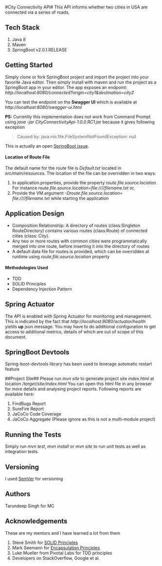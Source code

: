 #City Connectivity API#
This API informs whether two cities in USA are connected via a series of roads. 

## Tech Stack
1.	Java 8
2.	Maven
3.	SpringBoot v2.0.1.RELEASE


## Getting Started
Simply clone or fork SpringBoot project and import the project into your favorite Java editor. Then simply install with maven and run the project as a SpringBoot app in your editor.
The app exposes an endpoint: *http://localhost:8080/connected?origin=city1&destination=city2*

You can test the endpoint on the **Swagger UI** which is available at 
*http://localhost:8080/swagger-ui.html*

**PS:**
Currently this implementation does not work from Command Prompt using *java -jar CityConnectivityApi-1.0.0.RC1.jar* because it gives following exception

>Caused by: java.nio.file.FileSystemNotFoundException: null

This is actually an open [SpringBoot issue](https://github.com/spring-projects/spring-boot/issues/7161).

#### Location of Route File
The default name for the route file is *Default.txt* located in *src/main/resources.* 
The location of the file can be overridden in two ways:
1.	In application.properties, provide the property *route.file.source.location*. For instance *route.file.source.location=file:///<location>/filename.txt* or,
2.	Provide the VM argument *-Droute.file.source.location= file:///<location>/filename.txt* while starting the application

## Application Design
- Composition Relationship: A directory of routes (class:Singleton RouteDirectory) contains various routes (class:Route) of connected cities (class: City).
- Any two or more routes with common cities were programmatically merged into one route, before inserting it into the directory of routes
- A default data file for routes is provided, which can be overridden at runtime using *route.file.source.location* property

#### Methodologies Used
- TDD
- SOLID Principles
- Dependency Injection Pattern

## Spring Actuator
The API is enabled with Spring Actuator for monitoring and management. This is indicated by the fact that 
*http://localhost:8080/actuator/health* yields **up** json message.
You may have to do additional configuration to get access to additional metrics, details of which are out of scope of this document.


## SpringBoot Devtools
Spring-boot-devtools library has been used to leverage automatic restart feature

##Project Site##
Please run *mvn site* to generate project site *index.html* at location *<your-project-path>/target/site/index.html*
You can open this html file in any browser for more details and analysing project reports.
Following reports are available here:
1. FindBugs Report
2. SureFire Report
3. JaCoCo Code Coverage
4. JaCoCo Aggregate (Please ignore as this is not a multi-module project)

## Running the Tests
Simply run *mvn test*, *mvn install* or *mvn site* to run unit tests as well as integration tests.

## Versioning
I used [SemVer](https://semver.org/) for versioning

## Authors
Tarundeep Singh for MC

## Acknowledgements
These are my mentors and I have learned a lot from them
1. Steve Smith for [SOLID Principles](https://app.pluralsight.com/library/courses/principles-oo-design)
2. Mark Seemann for [Encapsulation Principles](https://app.pluralsight.com/library/courses/encapsulation-solid/table-of-contents)
3. Luke Mueller from Pivotal Labs for TDD principles
4. Developers on StackOverflow, Google et al.








